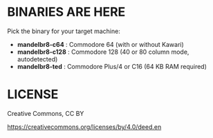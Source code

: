 # BINARIES ARE HERE

Pick the binary for your target machine:

- **mandelbr8-c64**  :  Commodore 64 (with or without Kawari)
- **mandelbr8-c128** : Commodore 128 (40 or 80 column mode, autodetected)
- **mandelbr8-ted**  :  Commodore Plus/4 or C16 (64 KB RAM required)

# LICENSE

Creative Commons, CC BY

https://creativecommons.org/licenses/by/4.0/deed.en
